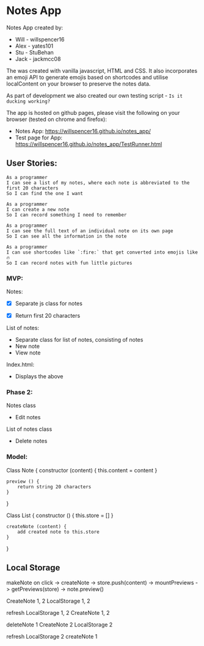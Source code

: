 # Notes App

Notes App created by:
- Will - willspencer16
- Alex - yates101
- Stu - StuBehan
- Jack - jackmcc08

The was created with vanilla javascript, HTML and CSS. It also incorporates an emoji API to generate emojis based on shortcodes and utilise localContent on your browser to preserve the notes data.

As part of development we also created our own testing script - `Is it ducking working?`

The app is hosted on github pages, please visit the following on your browser (tested on chrome and firefox):
- Notes App: https://willspencer16.github.io/notes_app/
- Test page for App: https://willspencer16.github.io/notes_app/TestRunner.html

## User Stories:

```
As a programmer
I can see a list of my notes, where each note is abbreviated to the first 20 characters
So I can find the one I want
```

```
As a programmer
I can create a new note
So I can record something I need to remember
```

```
As a programmer
I can see the full text of an individual note on its own page
So I can see all the information in the note
```

```
As a programmer
I can use shortcodes like `:fire:` that get converted into emojis like 🔥
So I can record notes with fun little pictures
```

### MVP:

Notes:
- [x] Separate js class for notes
- [x] Return first 20 characters


List of notes:
- Separate class for list of notes, consisting of notes
- New note
- View note

Index.html:
- Displays the above


### Phase 2:

Notes class
- Edit notes

List of notes class
- Delete notes


### Model:

Class Note {
	constructor (content) {
		this.content = content
	}

	preview () {
		return string 20 characters
	}
}


Class List {
	constructor () {
		this.store = []
	}

	createNote (content) {
		add created note to this.store
	}
}


## Local Storage

makeNote on click
	-> createNote
		-> store.push(content)
			-> mountPreviews
				-> getPreviews(store)
					-> note.preview()



CreateNote 1, 2
LocalStorage 1, 2

refresh
LocalStorage 1, 2
CreateNote 1, 2

deleteNote 1
CreateNote 2
LocalStorage  2

refresh
LocalStorage  2
createNote 1
